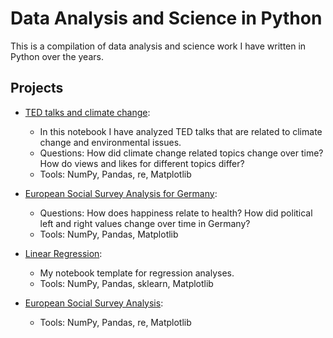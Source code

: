 # Data Analysis and Science in Python

This is a compilation of data analysis and science work I have written in Python over the years.

## Projects

- [TED talks and climate change](https://github.com/Dince-afk/Data-Analysis-Science-Python/blob/da9e3f2cd6b1a5e425515e735d2a04a7f6f28005/Projects/ted_talks_climate.ipynb): 
  - In this notebook I have analyzed TED talks that are related to climate change and environmental issues. 
  - Questions: How did climate change related topics change over time? How do views and likes for different topics differ? 
  - Tools: NumPy, Pandas, re, Matplotlib




- [European Social Survey Analysis for Germany](https://github.com/Dince-afk/Data-Analysis-Science-Python/blob/master/Projects/ess_de.ipynb): 
  - Questions: How does happiness relate to health? How did political left and right values change over time in Germany?
  - Tools: NumPy, Pandas, Matplotlib

- [Linear Regression](https://github.com/Dince-afk/Data-Analysis-Science-Python/blob/master/Regression/1.%20Simple%20Linear%20Regression/simple_linear_regression.ipynb):
  - My notebook template for regression analyses. 
  - Tools: NumPy, Pandas, sklearn, Matplotlib

- [European Social Survey Analysis](https://github.com/Dince-afk/Data-Analysis-Science-Python/blob/master/Projects/ess.ipynb): 
  - Tools: NumPy, Pandas, re, Matplotlib
